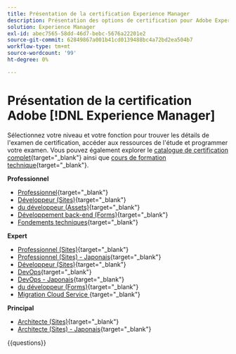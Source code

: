 ```yaml
---
title: Présentation de la certification Experience Manager
description: Présentation des options de certification pour Adobe Experience Manager
solution: Experience Manager
exl-id: abec7565-58dd-46d7-bebc-5676a22201e2
source-git-commit: 62849867a001b41cd0139488bc4a72bd2ea504b7
workflow-type: tm+mt
source-wordcount: '99'
ht-degree: 0%

---
```


# Présentation de la certification Adobe [!DNL Experience Manager]

Sélectionnez votre niveau et votre fonction pour trouver les détails de l&#39;examen de certification, accéder aux ressources de l&#39;étude et programmer votre examen. Vous pouvez également explorer le [catalogue de certification complet](https://certification.adobe.com/certifications){target="_blank"} ainsi que [cours de formation technique](https://certification.adobe.com/courses/?/courses){target="_blank"}.

**Professionnel**

* [Professionnel](https://certification.adobe.com/certification/experience-manager-business-practitioner-professional){target="_blank"} <!--AD0-E126-->
* [Développeur (Sites)](https://certification.adobe.com/certification/sites-developer-professional-v2){target="_blank"} <!--AD0-E128-->
* [<!--AD0-E129--> du développeur (Assets)](https://certification.adobe.com/certification/assets-developer-professional){target="_blank"}
* [Développement back-end (Forms)](https://certification.adobe.com/certification/backend-developer-professional){target="_blank"} <!--AD0-E127-->
* [Fondements techniques](https://certification.adobe.com/certification/technical-foundations-professional){target="_blank"} <!--AD0-E132-->

**Expert**

* [Professionnel (Sites)](https://certification.adobe.com/certification/sites-business-practitioner-expert){target="_blank"} <!--AD0-E121-->
* [Professionnel (Sites) - Japonais](https://certification.adobe.com/certification/sites-business-practitioner-expert){target="_blank"} <!--AD0-E121-J-->
* [Développeur (Sites)](https://certification.adobe.com/certification/sites-developer-expert-v2){target="_blank"} <!--AD0-E137-->
* [DevOps](https://certification.adobe.com/certification/aem-devops-engineer-expert){target="_blank"} <!--AD0-E124-->
* [DevOps - Japonais](https://certification.adobe.com/certification/aem-devops-engineer-expert){target="_blank"} <!--AD0-E124-J-->
* [<!--AD0-E125--> du développeur (Forms)](https://certification.adobe.com/certification/aem-forms-developer-expert){target="_blank"}
* [Migration Cloud Service ](https://certification.adobe.com/certification/cloud-service-migration-expert){target="_blank"} <!--AD0-E136-->

**Principal**

* [Architecte (Sites)](https://certification.adobe.com/certification/sites-architect-master){target="_blank"} <!--AD0-E117-->
* [Architecte (Sites) - Japonais](https://certification.adobe.com/certification/sites-architect-master){target="_blank"} <!--AD0-E117-J-->

{{questions}}
